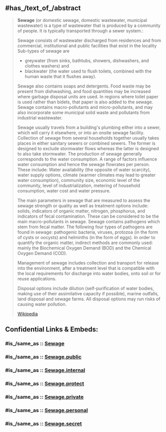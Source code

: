 

## #has_/text_of_/abstract 

> **Sewage** (or domestic sewage, domestic wastewater, municipal wastewater) 
> is a type of wastewater that is produced by a community of people. 
> It is typically transported through a sewer system.:  
> 
> Sewage consists of wastewater discharged from residences and from commercial, institutional and public facilities that exist in the locality
> Sub-types of sewage are 
> - greywater (from sinks, bathtubs, showers, dishwashers, and clothes washers) and 
> - blackwater (the water used to flush toilets, combined with the human waste that it flushes away). 
> 
> Sewage also contains soaps and detergents. Food waste may be present from dishwashing, 
> and food quantities may be increased where garbage disposal units are used. 
> In regions where toilet paper is used rather than bidets, that paper is also added to the sewage. 
> Sewage contains macro-pollutants and micro-pollutants, 
> and may also incorporate some municipal solid waste and pollutants from industrial wastewater.
>
> Sewage usually travels from a building's plumbing either into a sewer, 
> which will carry it elsewhere, or into an onsite sewage facility. 
> Collection of sewage from several households together usually takes places in either sanitary sewers or combined sewers. The former is designed to exclude stormwater flows whereas the latter is designed to also take stormwater. The production of sewage generally corresponds to the water consumption. A range of factors influence water consumption and hence the sewage flowrates per person. These include: Water availability (the opposite of water scarcity), water supply options, climate (warmer climates may lead to greater water consumption), community size, economic level of the community, level of industrialization, metering of household consumption, water cost and water pressure.  
>
> The main parameters in sewage that are measured to assess the sewage strength or quality as well as treatment options include: solids, indicators of organic matter, nitrogen, phosphorus, and indicators of fecal contamination.  These can be considered to be the main macro-pollutants in sewage. Sewage contains pathogens which stem from fecal matter. The following four types of pathogens are found in sewage: pathogenic bacteria, viruses, protozoa (in the form of cysts or oocysts) and helminths (in the form of eggs). In order to quantify the organic matter, indirect methods are commonly used: mainly the Biochemical Oxygen Demand (BOD) and the Chemical Oxygen Demand (COD).  
>
> Management of sewage includes collection and transport for release into the environment, 
> after a treatment level that is compatible with the local requirements for discharge into water bodies, 
> onto soil or for reuse applications. 
> 
> Disposal options include dilution (self-purification of water bodies, 
> making use of their assimilative capacity if possible), marine outfalls, land disposal and sewage farms. 
> All disposal options may run risks of causing water pollution.
>
> [Wikipedia](https://en.wikipedia.org/wiki/Sewage)


## Confidential Links & Embeds: 

### #is_/same_as :: [Sewage](/_Standards/chemic/chemic~Elements/Group-15-Nitrogen/Sewage.md) 

### #is_/same_as :: [Sewage.public](/_public/chemic/chemic~Elements/Group-15-Nitrogen/Sewage.public.md) 

### #is_/same_as :: [Sewage.internal](/_internal/chemic/chemic~Elements/Group-15-Nitrogen/Sewage.internal.md) 

### #is_/same_as :: [Sewage.protect](/_protect/chemic/chemic~Elements/Group-15-Nitrogen/Sewage.protect.md) 

### #is_/same_as :: [Sewage.private](/_private/chemic/chemic~Elements/Group-15-Nitrogen/Sewage.private.md) 

### #is_/same_as :: [Sewage.personal](/_personal/chemic/chemic~Elements/Group-15-Nitrogen/Sewage.personal.md) 

### #is_/same_as :: [Sewage.secret](/_secret/chemic/chemic~Elements/Group-15-Nitrogen/Sewage.secret.md)

